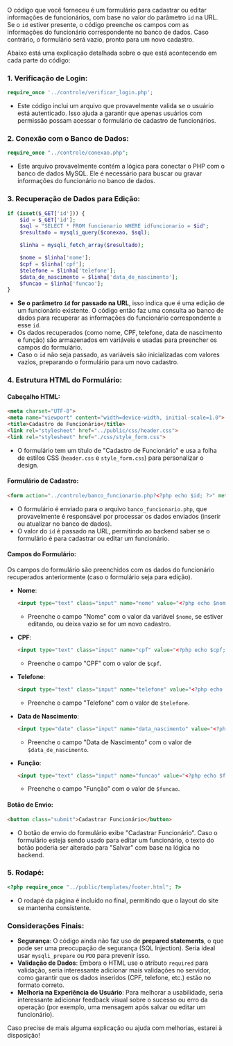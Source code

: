 O código que você forneceu é um formulário para cadastrar ou editar informações de funcionários, com base no valor do parâmetro `id` na URL. Se o `id` estiver presente, o código preenche os campos com as informações do funcionário correspondente no banco de dados. Caso contrário, o formulário será vazio, pronto para um novo cadastro.

Abaixo está uma explicação detalhada sobre o que está acontecendo em cada parte do código:

### 1. **Verificação de Login**:
```php
require_once '../controle/verificar_login.php';
```
- Este código inclui um arquivo que provavelmente valida se o usuário está autenticado. Isso ajuda a garantir que apenas usuários com permissão possam acessar o formulário de cadastro de funcionários.

### 2. **Conexão com o Banco de Dados**:
```php
require_once "../controle/conexao.php";
```
- Este arquivo provavelmente contém a lógica para conectar o PHP com o banco de dados MySQL. Ele é necessário para buscar ou gravar informações do funcionário no banco de dados.

### 3. **Recuperação de Dados para Edição**:
```php
if (isset($_GET['id'])) {
    $id = $_GET['id'];
    $sql = "SELECT * FROM funcionario WHERE idfuncionario = $id";
    $resultado = mysqli_query($conexao, $sql);

    $linha = mysqli_fetch_array($resultado);

    $nome = $linha['nome'];
    $cpf = $linha['cpf'];
    $telefone = $linha['telefone'];
    $data_de_nascimento = $linha['data_de_nascimento'];
    $funcao = $linha['funcao'];
}
```
- **Se o parâmetro `id` for passado na URL**, isso indica que é uma edição de um funcionário existente. O código então faz uma consulta ao banco de dados para recuperar as informações do funcionário correspondente a esse `id`.
- Os dados recuperados (como nome, CPF, telefone, data de nascimento e função) são armazenados em variáveis e usadas para preencher os campos do formulário.
- Caso o `id` não seja passado, as variáveis são inicializadas com valores vazios, preparando o formulário para um novo cadastro.

### 4. **Estrutura HTML do Formulário**:
#### Cabeçalho HTML:
```html
<meta charset="UTF-8">
<meta name="viewport" content="width=device-width, initial-scale=1.0">
<title>Cadastro de Funcionário</title>
<link rel="stylesheet" href="../public/css/header.css">
<link rel="stylesheet" href="./css/style_form.css">
```
- O formulário tem um título de "Cadastro de Funcionário" e usa a folha de estilos CSS (`header.css` e `style_form.css`) para personalizar o design.

#### Formulário de Cadastro:
```html
<form action="../controle/banco_funcionario.php?<?php echo $id; ?>" method="post" class="form">
```
- O formulário é enviado para o arquivo `banco_funcionario.php`, que provavelmente é responsável por processar os dados enviados (inserir ou atualizar no banco de dados). 
- O valor do `id` é passado na URL, permitindo ao backend saber se o formulário é para cadastrar ou editar um funcionário.

#### Campos do Formulário:
Os campos do formulário são preenchidos com os dados do funcionário recuperados anteriormente (caso o formulário seja para edição).

- **Nome**:
  ```html
  <input type="text" class="input" name="nome" value="<?php echo $nome; ?>" required>
  ```
  - Preenche o campo "Nome" com o valor da variável `$nome`, se estiver editando, ou deixa vazio se for um novo cadastro.

- **CPF**:
  ```html
  <input type="text" class="input" name="cpf" value="<?php echo $cpf; ?>" required>
  ```
  - Preenche o campo "CPF" com o valor de `$cpf`.

- **Telefone**:
  ```html
  <input type="text" class="input" name="telefone" value="<?php echo $telefone; ?>" required>
  ```
  - Preenche o campo "Telefone" com o valor de `$telefone`.

- **Data de Nascimento**:
  ```html
  <input type="date" class="input" name="data_nascimento" value="<?php echo $data_de_nascimento; ?>" required>
  ```
  - Preenche o campo "Data de Nascimento" com o valor de `$data_de_nascimento`.

- **Função**:
  ```html
  <input type="text" class="input" name="funcao" value="<?php echo $funcao; ?>" required>
  ```
  - Preenche o campo "Função" com o valor de `$funcao`.

#### Botão de Envio:
```html
<button class="submit">Cadastrar Funcionário</button>
```
- O botão de envio do formulário exibe "Cadastrar Funcionário". Caso o formulário esteja sendo usado para editar um funcionário, o texto do botão poderia ser alterado para "Salvar" com base na lógica no backend.

### 5. **Rodapé**:
```php
<?php require_once "../public/templates/footer.html"; ?>
```
- O rodapé da página é incluído no final, permitindo que o layout do site se mantenha consistente.

### Considerações Finais:
- **Segurança**: O código ainda não faz uso de **prepared statements**, o que pode ser uma preocupação de segurança (SQL Injection). Seria ideal usar `mysqli_prepare` ou `PDO` para prevenir isso.
- **Validação de Dados**: Embora o HTML use o atributo `required` para validação, seria interessante adicionar mais validações no servidor, como garantir que os dados inseridos (CPF, telefone, etc.) estão no formato correto.
- **Melhoria na Experiência do Usuário**: Para melhorar a usabilidade, seria interessante adicionar feedback visual sobre o sucesso ou erro da operação (por exemplo, uma mensagem após salvar ou editar um funcionário).

Caso precise de mais alguma explicação ou ajuda com melhorias, estarei à disposição!